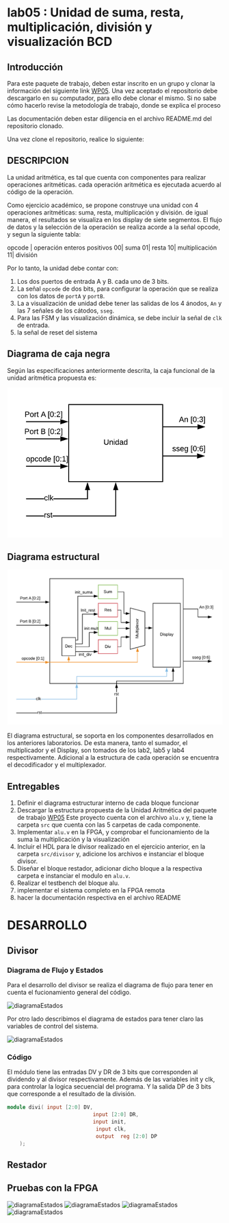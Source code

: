 # lab05 : Unidad de suma, resta, multiplicación, división y visualización BCD
## Introducción

Para este paquete de trabajo, deben estar inscrito en un grupo y clonar la información del siguiente link [WP05](https://classroom.github.com/g/dHrBou9a). Una vez aceptado el repositorio debe descargarlo en su computador, para ello debe clonar el mismo. Si no sabe cómo hacerlo revise la metodología de trabajo, donde se explica el proceso

Las documentación deben estar diligencia en el archivo README.md del repositorio clonado.

Una vez clone el repositorio, realice lo siguiente:


## DESCRIPCION
La unidad aritmética, es tal que cuenta con componentes para realizar operaciones aritméticas. cada operación aritmética es ejecutada acuerdo al código de la operación.

Como ejercicio académico, se propone construye una unidad con 4 operaciones aritméticas: suma, resta, multiplicación y división.  de igual manera, el resultados se visualiza en los display de siete segmentos. El flujo de datos y la selección de la operación se realiza acorde a la señal opcode, y segun la siguiente tabla:


opcode | operación  enteros positivos
00| suma
01| resta
10|  multiplicación
11| división

Por lo tanto, la unidad debe contar con:

1. Los dos puertos de entrada A y B. cada uno de  3 bits.
2. La señal `opcode` de dos bits, para configurar la operación que se realiza con los datos de `portA` y `portB`.
3. La a visualización de unidad debe tener las salidas de los 4 ánodos, `An`  y las 7 señales de los cátodos, `sseg`.
4. Para las FSM  y las visualización dinámica, se debe incluir la señal de `clk` de entrada.
5. la señal de reset del sistema

## Diagrama de caja negra

Según las especificaciones anteriormente descrita, la caja funcional de la unidad aritmética propuesta es:

![caja negra](https://github.com/Fabeltranm/SPARTAN6-ATMEGA-MAX5864/blob/master/lab/lab06_Unidad_aritmetica/doc/cajanegra.png)


## Diagrama estructural

![estructural](https://github.com/Fabeltranm/SPARTAN6-ATMEGA-MAX5864/blob/master/lab/lab06_Unidad_aritmetica/doc/diagraEstructural.png)

El diagrama estructural, se soporta en los componentes desarrollados en los anteriores laboratorios. De esta manera,  tanto el sumador, el multiplicador  y el Display, son tomados de los lab2, lab5 y lab4  respectivamente. Adicional a la estructura de cada operación se encuentra el decodificador  y el multiplexador.

## Entregables

1. Definir el diagrama estructurar interno de cada bloque funcionar
2. Descargar la estructura propuesta de la  Unidad Aritmética del paquete de trabajo [WP05](https://classroom.github.com/g/dHrBou9a) Este proyecto cuenta con el archivo `alu.v` y, tiene la carpeta `src` que cuenta con las 5 carpetas de cada componente.
3. Implementar `alu.v` en la FPGA, y  comprobar el funcionamiento  de la suma la multiplicación y la visualización
4. Incluir el  HDL para le divisor  realizado en el ejercicio anterior, en la carpeta `src/divisor`  y, adicione los archivos e instanciar el bloque divisor.
5. Diseñar el bloque restador, adicionar dicho bloque a la respectiva carpeta e instanciar el modulo en `alu.v`.
6. Realizar el testbench del bloque alu.
7. implementar el sistema completo en la FPGA remota
8. hacer la documentación respectiva en el archivo README


# DESARROLLO

## Divisor

### Diagrama de Flujo y Estados

Para el desarrollo del divisor se realiza el diagrama de flujo para tener en cuenta el fucionamiento general del código.

![diagramaEstados](https://github.com/unal-edigital2/lab01-alu-grupo14/blob/master/fig/FLUJOD.png)

Por otro lado describimos el diagrama de estados para tener claro las variables de control del sistema.

![diagramaEstados](https://github.com/unal-edigital2/lab01-alu-grupo14/blob/master/fig/ESTADOSD.png)

### Código

El módulo tiene las entradas DV y DR de 3 bits que corresponden al dividendo y al divisor respectivamente. Además de las variables init y clk, para controlar la logica secuencial del programa. Y la salida DP de 3 bits que corresponde a el resultado de la división.


``` verilog
module divi( input [2:0] DV,
							input [2:0] DR,
						   	input init,
							 input clk,
							 output  reg [2:0] DP
    );
```



## Restador

## Pruebas con la FPGA
![diagramaEstados](https://github.com/unal-edigital2/lab01-alu-grupo14/blob/master/fig/suma.jpeg)
![diagramaEstados](https://github.com/unal-edigital2/lab01-alu-grupo14/blob/master/fig/multip.jpeg)
![diagramaEstados](https://github.com/unal-edigital2/lab01-alu-grupo14/blob/master/fig/resta.jpeg)
![diagramaEstados](https://github.com/unal-edigital2/lab01-alu-grupo14/blob/master/fig/divis.jpeg)
